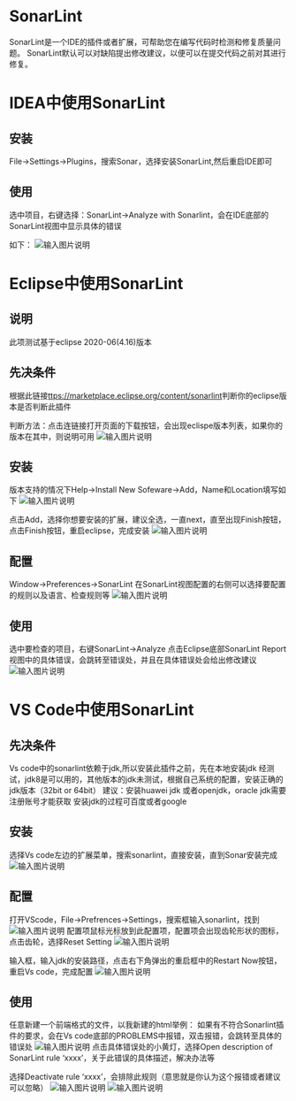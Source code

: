 # SonarLint 
SonarLint是一个IDE的插件或者扩展，可帮助您在编写代码时检测和修复质量问题。
SonarLint默认可以对缺陷提出修改建议，以便可以在提交代码之前对其进行修复。
# IDEA中使用SonarLint
## 安装
File->Settings->Plugins，搜索Sonar，选择安装SonarLint,然后重启IDE即可

## 使用
选中项目，右键选择：SonarLint->Analyze with Sonarlint，会在IDE底部的SonarLint视图中显示具体的错误

如下：
![输入图片说明](https://images.gitee.com/uploads/images/2020/0811/173930_602ea7c2_5504908.png "idea.png")

# Eclipse中使用SonarLint
## 说明
此项测试基于eclipse 2020-06(4.16)版本

## 先决条件
根据此链接[ttps://marketplace.eclipse.org/content/sonarlint](ttps://marketplace.eclipse.org/content/sonarlint)判断你的eclipse版本是否判断此插件

判断方法：点击连链接打开页面的下载按钮，会出现eclispe版本列表，如果你的版本在其中，则说明可用
![输入图片说明](https://images.gitee.com/uploads/images/2020/0811/174038_f958a5b1_5504908.png "eclipse.png")
 
## 安装
版本支持的情况下Help->Install New Sofeware->Add，Name和Location填写如下
![输入图片说明](https://images.gitee.com/uploads/images/2020/0811/174136_77571796_5504908.png "eclipse-install.png")
 
点击Add，选择你想要安装的扩展，建议全选，一直next，直至出现Finish按钮，点击Finish按钮，重启eclipse，完成安装
![输入图片说明](https://images.gitee.com/uploads/images/2020/0811/174246_6c7cf9ed_5504908.png "eclipse-install-2.png")
 
## 配置
Window->Preferences->SonarLint
在SonarLint视图配置的右侧可以选择要配置的规则以及语言、检查规则等
![输入图片说明](https://images.gitee.com/uploads/images/2020/0811/174338_2fa4f2c4_5504908.png "eclipse-config.png")
 
## 使用
选中要检查的项目，右键SonarLint->Analyze
点击Eclipse底部SonarLint Report视图中的具体错误，会跳转至错误处，并且在具体错误处会给出修改建议
![输入图片说明](https://images.gitee.com/uploads/images/2020/0811/174515_7b37b0e8_5504908.png "e-use.png")


# VS Code中使用SonarLint
## 先决条件
Vs code中的sonarlint依赖于jdk,所以安装此插件之前，先在本地安装jdk
经测试，jdk8是可以用的，其他版本的jdk未测试，根据自己系统的配置，安装正确的jdk版本（32bit or 64bit）
建议：安装huawei jdk 或者openjdk，oracle jdk需要注册账号才能获取
安装jdk的过程可百度或者google

## 安装
选择Vs code左边的扩展菜单，搜索sonarlint，直接安装，直到Sonar安装完成
![输入图片说明](https://images.gitee.com/uploads/images/2020/0811/174618_77851925_5504908.png "v-install.png") 

## 配置
打开VScode，File->Prefrences->Settings，搜索框输入sonarlint，找到![输入图片说明](https://images.gitee.com/uploads/images/2020/0811/174715_b1fa9807_5504908.png "find.png") 配置项鼠标光标放到此配置项，配置项会出现齿轮形状的图标，点击齿轮，选择Reset Setting
![输入图片说明](https://images.gitee.com/uploads/images/2020/0811/174944_10fdebaf_5504908.png "v-c-1.png")

输入框，输入jdk的安装路径，点击右下角弹出的重启框中的Restart Now按钮，重启Vs code，完成配置
![输入图片说明](https://images.gitee.com/uploads/images/2020/0811/175018_e92f08a6_5504908.png "v-c-2.png")
 

## 使用
任意新建一个前端格式的文件，以我新建的html举例：
如果有不符合Sonarlint插件的要求，会在Vs code底部的PROBLEMS中报错，双击报错，会跳转至具体的错误处
![输入图片说明](https://images.gitee.com/uploads/images/2020/0811/175045_c63565b5_5504908.png "v-u-1.png") 
点击具体错误处的小黄灯，选择Open description of SonarLint rule ‘xxxx’，关于此错误的具体描述，解决办法等

选择Deactivate rule ‘xxxx’，会排除此规则（意思就是你认为这个报错或者建议可以忽略）
![输入图片说明](https://images.gitee.com/uploads/images/2020/0811/175103_69c64e82_5504908.png "v-u-2.png")
![输入图片说明](https://images.gitee.com/uploads/images/2020/0811/175113_b9b2d1a2_5504908.png "v-u-3.png")
 
 




